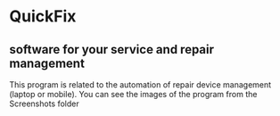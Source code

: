 # QuickFix
software for your service and repair management
------------------------------------------------------------------------------------------
This program is related to the automation of repair device management (laptop or mobile).
You can see the images of the program from the Screenshots folder
